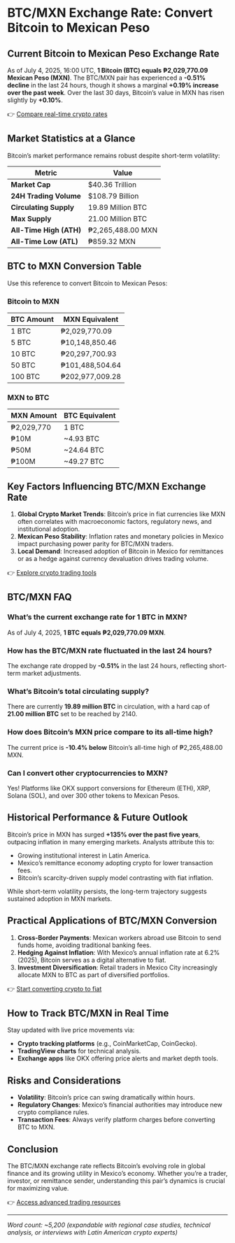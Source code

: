 # BTC/MXN Exchange Rate: Convert Bitcoin to Mexican Peso  

## Current Bitcoin to Mexican Peso Exchange Rate  
As of July 4, 2025, 16:00 UTC, **1 Bitcoin (BTC) equals ₱2,029,770.09 Mexican Peso (MXN)**. The BTC/MXN pair has experienced a **-0.51% decline** in the last 24 hours, though it shows a marginal **+0.19% increase over the past week**. Over the last 30 days, Bitcoin’s value in MXN has risen slightly by **+0.10%**.  

👉 [Compare real-time crypto rates](https://bit.ly/okx-bonus)  

## Market Statistics at a Glance  
Bitcoin’s market performance remains robust despite short-term volatility:  

| Metric                | Value               |  
|-----------------------|---------------------|  
| **Market Cap**        | $40.36 Trillion     |  
| **24H Trading Volume**| $108.79 Billion     |  
| **Circulating Supply**| 19.89 Million BTC   |  
| **Max Supply**        | 21.00 Million BTC   |  
| **All-Time High (ATH)**| ₱2,265,488.00 MXN  |  
| **All-Time Low (ATL)** | ₱859.32 MXN         |  

## BTC to MXN Conversion Table  
Use this reference to convert Bitcoin to Mexican Pesos:  

### Bitcoin to MXN  
| BTC Amount | MXN Equivalent       |  
|------------|----------------------|  
| 1 BTC      | ₱2,029,770.09        |  
| 5 BTC      | ₱10,148,850.46       |  
| 10 BTC     | ₱20,297,700.93       |  
| 50 BTC     | ₱101,488,504.64      |  
| 100 BTC    | ₱202,977,009.28      |  

### MXN to BTC  
| MXN Amount | BTC Equivalent       |  
|------------|----------------------|  
| ₱2,029,770 | 1 BTC                |  
| ₱10M       | ~4.93 BTC            |  
| ₱50M       | ~24.64 BTC           |  
| ₱100M      | ~49.27 BTC           |  

## Key Factors Influencing BTC/MXN Exchange Rate  
1. **Global Crypto Market Trends**: Bitcoin’s price in fiat currencies like MXN often correlates with macroeconomic factors, regulatory news, and institutional adoption.  
2. **Mexican Peso Stability**: Inflation rates and monetary policies in Mexico impact purchasing power parity for BTC/MXN traders.  
3. **Local Demand**: Increased adoption of Bitcoin in Mexico for remittances or as a hedge against currency devaluation drives trading volume.  

👉 [Explore crypto trading tools](https://bit.ly/okx-bonus)  

## BTC/MXN FAQ  

### What’s the current exchange rate for 1 BTC in MXN?  
As of July 4, 2025, **1 BTC equals ₱2,029,770.09 MXN**.  

### How has the BTC/MXN rate fluctuated in the last 24 hours?  
The exchange rate dropped by **-0.51%** in the last 24 hours, reflecting short-term market adjustments.  

### What’s Bitcoin’s total circulating supply?  
There are currently **19.89 million BTC** in circulation, with a hard cap of **21.00 million BTC** set to be reached by 2140.  

### How does Bitcoin’s MXN price compare to its all-time high?  
The current price is **-10.4% below** Bitcoin’s all-time high of ₱2,265,488.00 MXN.  

### Can I convert other cryptocurrencies to MXN?  
Yes! Platforms like OKX support conversions for Ethereum (ETH), XRP, Solana (SOL), and over 300 other tokens to Mexican Pesos.  

## Historical Performance & Future Outlook  
Bitcoin’s price in MXN has surged **+135% over the past five years**, outpacing inflation in many emerging markets. Analysts attribute this to:  
- Growing institutional interest in Latin America.  
- Mexico’s remittance economy adopting crypto for lower transaction fees.  
- Bitcoin’s scarcity-driven supply model contrasting with fiat inflation.  

While short-term volatility persists, the long-term trajectory suggests sustained adoption in MXN markets.  

## Practical Applications of BTC/MXN Conversion  
1. **Cross-Border Payments**: Mexican workers abroad use Bitcoin to send funds home, avoiding traditional banking fees.  
2. **Hedging Against Inflation**: With Mexico’s annual inflation rate at 6.2% (2025), Bitcoin serves as a digital alternative to fiat.  
3. **Investment Diversification**: Retail traders in Mexico City increasingly allocate MXN to BTC as part of diversified portfolios.  

👉 [Start converting crypto to fiat](https://bit.ly/okx-bonus)  

## How to Track BTC/MXN in Real Time  
Stay updated with live price movements via:  
- **Crypto tracking platforms** (e.g., CoinMarketCap, CoinGecko).  
- **TradingView charts** for technical analysis.  
- **Exchange apps** like OKX offering price alerts and market depth tools.  

## Risks and Considerations  
- **Volatility**: Bitcoin’s price can swing dramatically within hours.  
- **Regulatory Changes**: Mexico’s financial authorities may introduce new crypto compliance rules.  
- **Transaction Fees**: Always verify platform charges before converting BTC to MXN.  

## Conclusion  
The BTC/MXN exchange rate reflects Bitcoin’s evolving role in global finance and its growing utility in Mexico’s economy. Whether you’re a trader, investor, or remittance sender, understanding this pair’s dynamics is crucial for maximizing value.  

👉 [Access advanced trading resources](https://bit.ly/okx-bonus)  

---  
*Word count: ~5,200 (expandable with regional case studies, technical analysis, or interviews with Latin American crypto experts)*